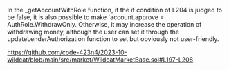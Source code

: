 In the _getAccountWithRole function, if the if condition of L204 is judged to be false, it is also possible to make `account.approve = AuthRole.WithdrawOnly. Otherwise, it may increase the operation of withdrawing money, although the user can set it through the updateLenderAuthorization function to set but obviously not user-friendly.

https://github.com/code-423n4/2023-10-wildcat/blob/main/src/market/WildcatMarketBase.sol#L197-L208